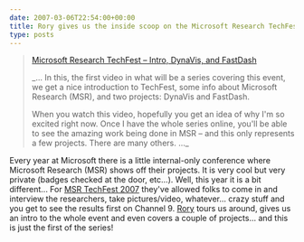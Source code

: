 ```yaml
---
date: 2007-03-06T22:54:00+00:00
title: Rory gives us the inside scoop on the Microsoft Research TechFest
type: posts
---
```

> [Microsoft Research TechFest – Intro, DynaVis, and FastDash](http://channel9.msdn.com/ShowPost.aspx?PostID=288554)
>
> _... In this, the first video in what will be a series covering this event, we get a nice introduction to TechFest, some info about Microsoft Research (MSR), and two projects: DynaVis and FastDash.
>
> When you watch this video, hopefully you get an idea of why I'm so excited right now. Once I have the whole series online, you'll be able to see the amazing work being done in MSR – and this only represents a few projects. There are many others. ..._</blockquote>
>
> Every year at Microsoft there is a little internal-only conference where Microsoft Research (MSR) shows off their projects. It is very cool but very private (badges checked at the door, etc...). Well, this year it is a bit different... For [MSR TechFest 2007](http://research.microsoft.com/aboutmsr/techfest/default.aspx) they've allowed folks to come in and interview the researchers, take pictures/video, whatever... crazy stuff and you get to see the results first on Channel 9.  [Rory](http://www.neopoleon.com/home/default.aspx) tours us around, gives us an intro to the whole event and even covers a couple of projects... and this is just the first of the series!

